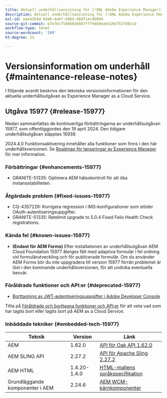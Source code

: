```yaml
---
title: Aktuell underhållsanvisning för [!DNL Adobe Experience Manager] as a Cloud Service.
description: Aktuell underhållsanvisning för [!DNL Adobe Experience Manager] as a Cloud Service.
exl-id: eee42b4d-9206-4ebf-b88d-d8df14c46094
source-git-commit: b7e7bc7546b836667fff9db0ea5419e751f492cb
workflow-type: tm+mt
source-wordcount: '269'
ht-degree: 2%

---
```


# Versionsinformation om underhåll {#maintenance-release-notes}

I följande avsnitt beskrivs den tekniska versionsinformationen för den aktuella underhållsutgåvan av Experience Manager as a Cloud Service.

## Utgåva 15977 {#release-15977}

Nedan sammanfattas de kontinuerliga förbättringarna av underhållsutgåvan 15977, som offentliggjordes den 19 april 2024. Den tidigare underhållsutgåvan släpptes 15939.

2024.4.0 Funktionsaktivering innehåller alla funktioner som finns i den här underhållsversionen. Se [Roadmap för lanseringar av Experience Manager](https://experienceleague.adobe.com/docs/experience-manager-release-information/aem-release-updates/update-releases-roadmap.html) för mer information.

### Förbättringar {#enhancements-15977}

* GRANITE-51335: Optimera AEM hälsokontroll för att öka instansstabiliteten.

### Åtgärdade problem {#fixed-issues-15977}

* CQ-4357226: Korrigera regression i IMS-konfigurationer som stöder OAuth-autentiseringsuppgifter.
* GRANITE-51335: Ratelimit upgrade to 5.0.4 Fixed Felix Health Check registrations.

### Kända fel {#known-issues-15977}

* **(Endast för AEM Forms)** Efter installationen av underhållsutgåvan AEM Cloud Foundation 15977 återges fält med adaptiva formulär i fel ordning vid formulärutveckling och för publicerade formulär. Om du använder AEM Forms bör du inte uppgradera till version 15977 förrän problemet är löst i den kommande underhållsversionen, för att undvika eventuella besvär.


### Föråldrade funktioner och API:er {#deprecated-15977}

* [Borttagning av JWT-autentiseringsuppgifter i Adobe Developer Console](/help/security/jwt-credentials-deprecation-in-adobe-developer-console.md)

Titta på [Föråldrade och borttagna funktioner och API:er](/help/release-notes/deprecated-removed-features.md) för att veta vad som har tagits bort eller tagits bort på AEM as a Cloud Service.

### Inbäddade tekniker {#embedded-tech-15977}

| Teknik | Version | Länk |
|---|---|---|
| AEM | 1.62.0 | [API för Oak API 1.62.0](https://www.javadoc.io/doc/org.apache.jackrabbit/oak-api/1.62.0/index.html) |
| AEM SLING API | 2.27.2 | [API för Apache Sling 2.27.2](https://www.javadoc.io/doc/org.apache.sling/org.apache.sling.api/latest/index.html) |
| AEM HTML | 1.4.20-1.4.0 | [HTML-mallens språkspecifikation](https://github.com/adobe/htl-spec) |
| Grundläggande komponenter i AEM | 2.24.6 | [AEM WCM-kärnkomponenter](https://github.com/adobe/aem-core-wcm-components) |
